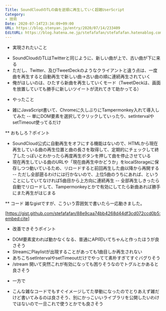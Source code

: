 ```yaml
---
Title: SoundCloudのTLの曲を逆順に再生していく超雑UserScript
Category:
- 技術
Date: 2020-07-14T23:34:09+09:00
URL: https://blog.stenyan.jp/entry/2020/07/14/233409
EditURL: https://blog.hatena.ne.jp/stefafafan/stefafafan.hatenablog.com/atom/entry/26006613598569127
---
```


* 実現されたいこと
- SoundCloudのTLはTwitterと同じように、新しい曲が上で、古い曲が下に来る
- ただし、Twitter、及びTweetDeckのようなクライアントと違う点は、一度曲を再生すると自動再生で新しい曲→古い曲の順に連続再生されていく
- 俺がほしいのは、ひたすら新曲を再生していくモード（TweetDeckは、画面を放置していても勝手に新しいツイートが流れてきて助かってる）

* やったこと
- 雑にJavaScript書いて、Chromeに久しぶりにTampermonkey入れて導入してみた
-- 単にDOM要素を選択してクリックしていったり、setIntervalやsetTimeout使ってるだけ

** おもしろ？ポイント
- SoundCloud公式に自動再生をオフにする機能はないので、HTMLから現在再生している曲の再生位置と曲の長さを取得して、定期的にチェックして終了したっぽいとわかったら再度再生ボタンを押して曲を停止させている
- 現在再生している曲のURLや「現在曲再生中かどうか」をlocalStorageに保存しつつ動いているため、リロードすると前回再生した曲以降から再開する
-- ただし全部遡るわけには行かないので、上位5曲のうちにあれば、ということにしていてなければ5曲目から上方向に連続再生
-- 全部再生しきったら自動でリロードして、Tampermonkeyとかで有効にしてたら新曲あれば勝手にまた再生がはじまる

** コード
雑なgistですが、こういう雰囲気で書いたら一応動きました。

[https://gist.github.com/stefafafan/88e9caa74bb4268d44df3cd072ccd0b5:embed:cite]

* 改善できそうポイント
- DOM要素変われば動かなくなる、普通にAPI叩いてちゃんと作ったほうが良さそう
- StreamにPlaylistが出現することがあっても1曲目しか再生されない
- あちこちsetIntervalやsetTimeoutだけでやってて素朴すぎてすぐバグりそう
- /stream 開いて突然これが有効になっても困りそうなのでトグルとかあると良さそう

* 一方で
- こんな雑なコードでもすぐイメージしてた挙動になったのでとりあえず雑だけど書いてみるのは良さそう、別にかっこいいライブラリを公開したいわけではないので一旦これで使うとかでも良さそう
